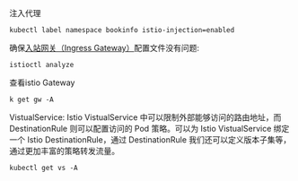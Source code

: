 注入代理

```
kubectl label namespace bookinfo istio-injection=enabled
```

确保[入站网关（Ingress Gateway）](https://istio.io/latest/zh/docs/concepts/traffic-management/#gateways)配置文件没有问题:

```
istioctl analyze
```

查看istio Gateway

```
k get gw -A
```

VistualService:
Istio VistualService 中可以限制外部能够访问的路由地址，而 DestinationRule 则可以配置访问的 Pod 策略。可以为 Istio
VistualService 绑定一个 Istio DestinationRule，通过 DestinationRule 我们还可以定义版本子集等，通过更加丰富的策略转发流量。

```
kubectl get vs -A
```
